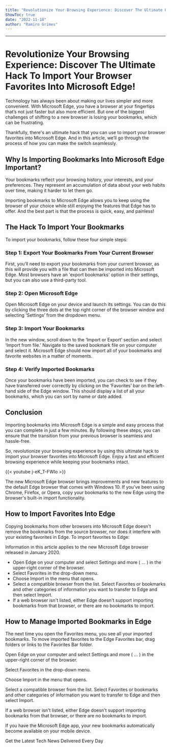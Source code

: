 ```yaml
---
title: "Revolutionize Your Browsing Experience: Discover The Ultimate Hack To Import Your Browser Favorites Into Microsoft Edge!"
ShowToc: true 
date: "2022-11-18"
author: "Ramiro Grimes"
---
```

*****
# Revolutionize Your Browsing Experience: Discover The Ultimate Hack To Import Your Browser Favorites Into Microsoft Edge!

Technology has always been about making our lives simpler and more convenient. With Microsoft Edge, you have a browser at your fingertips that’s not just faster but also more efficient. But one of the biggest challenges of shifting to a new browser is losing your bookmarks, which can be frustrating.

Thankfully, there's an ultimate hack that you can use to import your browser favorites into Microsoft Edge. And in this article, we’ll go through the process of how you can make the switch seamlessly.

## Why Is Importing Bookmarks Into Microsoft Edge Important?

Your bookmarks reflect your browsing history, your interests, and your preferences. They represent an accumulation of data about your web habits over time, making it harder to let them go.

Importing bookmarks to Microsoft Edge allows you to keep using the browser of your choice while still enjoying the features that Edge has to offer. And the best part is that the process is quick, easy, and painless!

## The Hack To Import Your Bookmarks

To import your bookmarks, follow these four simple steps:

### Step 1: Export Your Bookmarks From Your Current Browser

First, you’ll need to export your bookmarks from your current browser, as this will provide you with a file that can then be imported into Microsoft Edge. Most browsers have an 'export bookmarks' option in their settings, but you can also use a third-party tool.

### Step 2: Open Microsoft Edge

Open Microsoft Edge on your device and launch its settings. You can do this by clicking the three dots at the top right corner of the browser window and selecting ‘Settings’ from the dropdown menu.

### Step 3: Import Your Bookmarks

In the new window, scroll down to the ‘Import or Export’ section and select ‘Import from file.’ Navigate to the saved bookmark file on your computer and select it. Microsoft Edge should now import all of your bookmarks and favorite websites in a matter of moments.

### Step 4: Verify Imported Bookmarks

Once your bookmarks have been imported, you can check to see if they have transferred over correctly by clicking on the ‘Favorites’ bar on the left-hand side of the Edge window. This should display a list of all your bookmarks, which you can sort by name or date added.

## Conclusion

Importing bookmarks into Microsoft Edge is a simple and easy process that you can complete in just a few minutes. By following these steps, you can ensure that the transition from your previous browser is seamless and hassle-free.

So, revolutionize your browsing experience by using this ultimate hack to import your browser favorites into Microsoft Edge. Enjoy a fast and efficient browsing experience while keeping your bookmarks intact.

{{< youtube j-eK_T-FWIo >}} 




The new Microsoft Edge browser brings improvements and new features to the default Edge browser that comes with Windows 10. If you've been using Chrome, Firefox, or Opera, copy your bookmarks to the new Edge using the browser's built-in import functionality.

 
##   How to Import Favorites Into Edge  
 

Copying bookmarks from other browsers into Microsoft Edge doesn't remove the bookmarks from the source browser, nor does it interfere with your existing favorites in Edge. To import favorites to Edge:

 
Information in this article applies to the new Microsoft Edge browser released in January 2020.
 
- Open Edge on your computer and select Settings and more ( ... ) in the upper-right corner of the browser.
 - Select Favorites in the drop-down menu.
 - Choose Import in the menu that opens.
 - Select a compatible browser from the list. Select Favorites or bookmarks and other categories of information you want to transfer to Edge and then select Import.
 - If a web browser isn't listed, either Edge doesn't support importing bookmarks from that browser, or there are no bookmarks to import.

 
##   How to Manage Imported Bookmarks in Edge  
 

The next time you open the Favorites menu, you see all your imported bookmarks. To move imported favorites to the Edge Favorites bar, drag folders or links to the Favorites Bar folder.

 

Open Edge on your computer and select Settings and more ( ... ) in the upper-right corner of the browser.

 

Select Favorites in the drop-down menu.

 

Choose Import in the menu that opens.

 

Select a compatible browser from the list. Select Favorites or bookmarks and other categories of information you want to transfer to Edge and then select Import.

 
If a web browser isn't listed, either Edge doesn't support importing bookmarks from that browser, or there are no bookmarks to import.
 
If you have the Microsoft Edge app, your new bookmarks automatically become available on your mobile device.
 

Get the Latest Tech News Delivered Every Day




